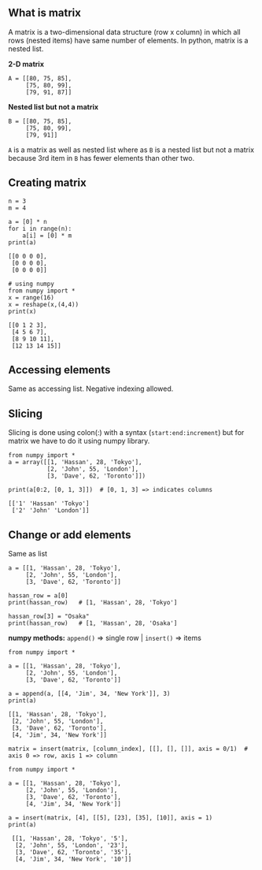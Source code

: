 ## What is matrix
A matrix is a two-dimensional data structure (row x column) in which all rows (nested items) have same number of elements. In python, matrix is a nested list.    

**2-D matrix**
```
A = [[80, 75, 85],
     [75, 80, 99],
     [79, 91, 87]]
```
**Nested list but not a matrix**
```
B = [[80, 75, 85],
     [75, 80, 99],
     [79, 91]]
```
`A` is a matrix as well as nested list where as `B` is a nested list but not a matrix because 3rd item in `B` has fewer elements than other two.

## Creating matrix
```
n = 3
m = 4

a = [0] * n
for i in range(n):
    a[i] = [0] * m
print(a)

[[0 0 0 0], 
 [0 0 0 0], 
 [0 0 0 0]]

# using numpy
from numpy import * 
x = range(16)
x = reshape(x,(4,4)) 
print(x)

[[0 1 2 3], 
 [4 5 6 7], 
 [8 9 10 11], 
 [12 13 14 15]]
```

## Accessing elements
Same as accessing list. Negative indexing allowed.

## Slicing
Slicing is done using colon(:) with a syntax (`start:end:increment`) but for matrix we have to do it using numpy library.
```
from numpy import *
a = array([[1, 'Hassan', 28, 'Tokyo'],
           [2, 'John', 55, 'London'],
           [3, 'Dave', 62, 'Toronto']])

print(a[0:2, [0, 1, 3]])  # [0, 1, 3] => indicates columns

[['1' 'Hassan' 'Tokyo']
 ['2' 'John' 'London']]
```

## Change or add elements
Same as list
```
a = [[1, 'Hassan', 28, 'Tokyo'],
     [2, 'John', 55, 'London'],
     [3, 'Dave', 62, 'Toronto']]

hassan_row = a[0]
print(hassan_row)   # [1, 'Hassan', 28, 'Tokyo']

hassan_row[3] = "Osaka"
print(hassan_row)   # [1, 'Hassan', 28, 'Osaka']
```
**numpy methods:** `append()` => single row | `insert()` => items  
```
from numpy import *

a = [[1, 'Hassan', 28, 'Tokyo'],
     [2, 'John', 55, 'London'],
     [3, 'Dave', 62, 'Toronto']]

a = append(a, [[4, 'Jim', 34, 'New York']], 3)
print(a)

[[1, 'Hassan', 28, 'Tokyo'],
 [2, 'John', 55, 'London'],
 [3, 'Dave', 62, 'Toronto'],
 [4, 'Jim', 34, 'New York']]
```
`matrix = insert(matrix, [column_index], [[], [], []], axis = 0/1)  # axis 0 => row, axis 1 => column`
```
from numpy import *

a = [[1, 'Hassan', 28, 'Tokyo'],
     [2, 'John', 55, 'London'],
     [3, 'Dave', 62, 'Toronto'],
     [4, 'Jim', 34, 'New York']]
     
a = insert(matrix, [4], [[5], [23], [35], [10]], axis = 1)
print(a)

 [[1, 'Hassan', 28, 'Tokyo', '5'],
  [2, 'John', 55, 'London', '23'],
  [3, 'Dave', 62, 'Toronto', '35'],
  [4, 'Jim', 34, 'New York', '10']]

```
